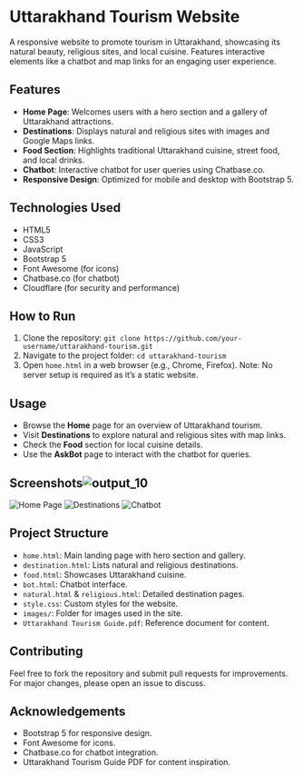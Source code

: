 # Uttarakhand Tourism Website

A responsive website to promote tourism in Uttarakhand, showcasing its natural beauty, religious sites, and local cuisine. Features interactive elements like a chatbot and map links for an engaging user experience.

## Features
- **Home Page**: Welcomes users with a hero section and a gallery of Uttarakhand attractions.
- **Destinations**: Displays natural and religious sites with images and Google Maps links.
- **Food Section**: Highlights traditional Uttarakhand cuisine, street food, and local drinks.
- **Chatbot**: Interactive chatbot for user queries using Chatbase.co.
- **Responsive Design**: Optimized for mobile and desktop with Bootstrap 5.

## Technologies Used
- HTML5
- CSS3
- JavaScript
- Bootstrap 5
- Font Awesome (for icons)
- Chatbase.co (for chatbot)
- Cloudflare (for security and performance)

## How to Run
1. Clone the repository: `git clone https://github.com/your-username/uttarakhand-tourism.git`
2. Navigate to the project folder: `cd uttarakhand-tourism`
3. Open `home.html` in a web browser (e.g., Chrome, Firefox).
Note: No server setup is required as it’s a static website.

## Usage
- Browse the **Home** page for an overview of Uttarakhand tourism.
- Visit **Destinations** to explore natural and religious sites with map links.
- Check the **Food** section for local cuisine details.
- Use the **AskBot** page to interact with the chatbot for queries.

## Screenshots![output_10](https://github.com/user-attachments/assets/30e880ad-cabe-4f34-a833-f370ffeb42b9)

![Home Page](screenshots/home.png)
![Destinations](screenshots/destinations.png)
![Chatbot](screenshots/chatbot.png)

## Project Structure
- `home.html`: Main landing page with hero section and gallery.
- `destination.html`: Lists natural and religious destinations.
- `food.html`: Showcases Uttarakhand cuisine.
- `bot.html`: Chatbot interface.
- `natural.html` & `religious.html`: Detailed destination pages.
- `style.css`: Custom styles for the website.
- `images/`: Folder for images used in the site.
- `Uttarakhand Tourism Guide.pdf`: Reference document for content.

## Contributing
Feel free to fork the repository and submit pull requests for improvements. For major changes, please open an issue to discuss.

## Acknowledgements
- Bootstrap 5 for responsive design.
- Font Awesome for icons.
- Chatbase.co for chatbot integration.
- Uttarakhand Tourism Guide PDF for content inspiration.

